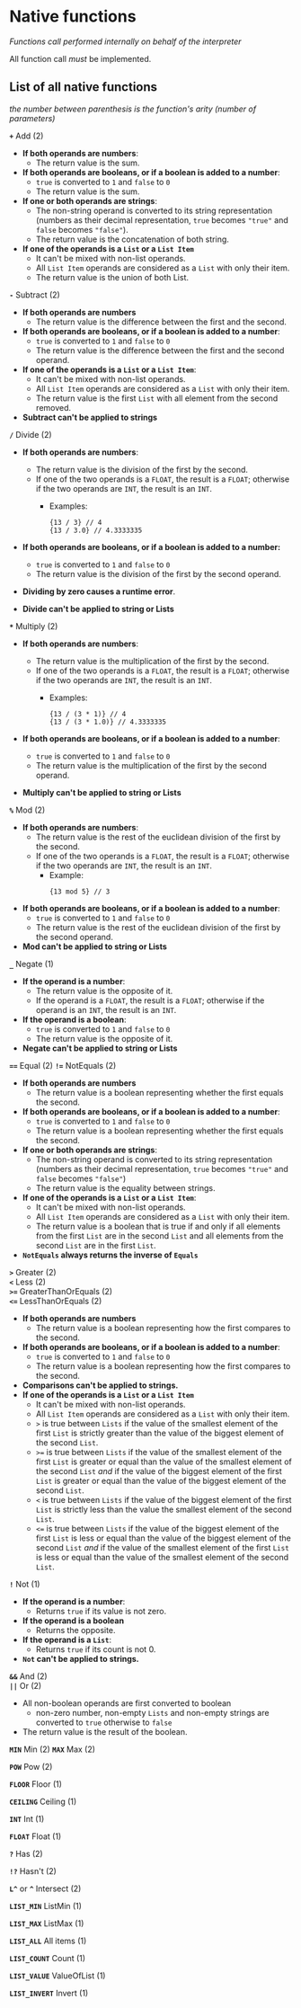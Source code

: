 # Native functions

_Functions call performed internally on behalf of the interpreter_

All function call _must_ be implemented.

## List of all native functions

_the number between parenthesis is the function's arity (number of parameters)_

**`+`** Add (2)

+ **If both operands are numbers**:
	* The return value is the sum. 
+ **If both operands are booleans, or if a boolean is added to a number**:
	* `true` is converted to `1` and `false` to `0`
	* The return value is the sum.
+ **If one or both operands are strings**: 
	* The non-string operand is converted to its string representation (numbers as their decimal representation, `true` becomes `"true"` and `false` becomes `"false"`).
	* The return value is the concatenation of both string.
+ **If one of the operands is a `List` or a `List Item`**
	* It can't be mixed with non-list operands.
	* All `List Item` operands are considered as a `List` with only their item.
	* The return value is the union of both List.

**`-`** Subtract (2)

+ **If both operands are numbers**
	* The return value is the difference between the first and the second.  
+ **If both operands are booleans, or if a boolean is added to a number**:
	* `true` is converted to `1` and `false` to `0`
	* The return value is the difference between the first and the second operand.
+ **If one of the operands is a `List` or a `List Item`**:
	* It can't be mixed with non-list operands.
	* All `List Item` operands are considered as a `List` with only their item. 
	* The return value is the first `List` with all element from the second removed.
+ **Subtract can't be applied to strings**


**`/`** Divide (2)

+ **If both operands are numbers**:
	* The return value is the division of the first by the second.  
	* If one of the two operands is a `FLOAT`, the result is a `FLOAT`; otherwise if the two operands are `INT`, the result is an `INT`.
		* Examples:

			```
			{13 / 3} // 4
			{13 / 3.0} // 4.3333335
			```

+ **If both operands are booleans, or if a boolean is added to a number:**
	* `true` is converted to `1` and `false` to `0`
	* The return value is the division of the first by the second operand.
+ **Dividing by zero causes a runtime error**.
+ **Divide can't be applied to string or Lists**

**`*`** Multiply (2)

+ **If both operands are numbers**:
	* The return value is the multiplication of the first by the second.  
	+ If one of the two operands is a `FLOAT`, the result is a `FLOAT`; otherwise if the two operands are `INT`, the result is an `INT`.
		* Examples:

			```
			{13 / (3 * 1)} // 4
			{13 / (3 * 1.0)} // 4.3333335
			```

+ **If both operands are booleans, or if a boolean is added to a number**:
	* `true` is converted to `1` and `false` to `0`
	* The return value is the multiplication of the first by the second operand.
+ **Multiply can't be applied to string or Lists**

**`%`** Mod (2)

+ **If both operands are numbers**:
	* The return value is the rest of the euclidean division of the first by the second.
	+ If one of the two operands is a `FLOAT`, the result is a `FLOAT`; otherwise if the two operands are `INT`, the result is an `INT`.
		* Example:
			```
			{13 mod 5} // 3
			```
+ **If both operands are booleans, or if a boolean is added to a number**:
	* `true` is converted to `1` and `false` to `0`
	* The return value is the rest of the euclidean division of the first by the second operand.
+ **Mod can't be applied to string or Lists**

**`_`** Negate (1)

+ **If the operand is a number**:
	* The return value is the opposite of it.
	+ If the operand is a `FLOAT`, the result is a `FLOAT`; otherwise if the operand is an `INT`, the result is an `INT`.
+ **If the operand is a boolean**:
	* `true` is converted to `1` and `false` to `0`
	* The return value is the opposite of it.
+ **Negate can't be applied to string or Lists**

**`==`** Equal (2)
**`!=`** NotEquals (2)

+ **If both operands are numbers**
	* The return value is a boolean representing whether the first equals the second.
+ **If both operands are booleans, or if a boolean is added to a number**:
	* `true` is converted to `1` and `false` to `0`
	* The return value is a boolean representing whether the first equals the second.
+ **If one or both operands are strings**:
	* The non-string operand is converted to its string representation (numbers as their decimal representation, `true` becomes `"true"` and `false` becomes `"false"`)
	* The return value is the equality between strings.
+ **If one of the operands is a `List` or a `List Item`**:
	* It can't be mixed with non-list operands.
	* All `List Item` operands are considered as a `List` with only their item.
	* The return value is a boolean that is true if and only if all elements from the first `List` are in the second `List` and all elements from the second `List` are in the first `List`.
+ **`NotEquals` always returns the inverse of `Equals`**

**`>`** Greater (2)  
**`<`** Less (2)  
**`>=`** GreaterThanOrEquals (2)  
**`<=`** LessThanOrEquals (2)  

+ **If both operands are numbers**
	* The return value is a boolean representing how the first compares to the second.  
+ **If both operands are booleans, or if a boolean is added to a number**:
	* `true` is converted to `1` and `false` to `0`
	* The return value is a boolean representing how the first compares to the second.
+ **Comparisons can't be applied to strings.**
+ **If one of the operands is a `List` or a `List Item`**
	* It can't be mixed with non-list operands.
	* All `List Item` operands are considered as a `List` with only their item. 
	+ `>` is true between `Lists` if the value of the smallest element of the first `List` is strictly greater than the value of the biggest element of the second `List`.
	+ `>=` is true between `Lists` if the value of the smallest element of the first `List` is greater or equal than the value of the smallest element of the second `List` _and_ if the value of the biggest element of the first `List` is greater or equal than the value of the biggest element of the second `List`.
	+ `<` is true between `Lists` if the value of the biggest element of the first `List` is strictly less than the value the smallest element of the second `List`.
	+ `<=` is true between `Lists` if the value of the biggest element of the first `List` is less or equal than the value of the biggest element of the second `List` _and_ if the value of the smallest element of the first `List` is less or equal than the value of the smallest element of the second `List`.

**`!`** Not (1)

+ **If the operand is a number**:
	* Returns `true` if its value is not zero.
+ **If the operand is a boolean**
	* Returns the opposite.
+ **If the operand is a `List`**:
	* Returns `true` if its count is not 0.
+ **`Not` can't be applied to strings.**

**`&&`** And (2)  
**`||`** Or (2)

+ All non-boolean operands are first converted to boolean
	* non-zero number, non-empty `Lists` and non-empty strings are converted to `true` otherwise to `false`
+ The return value is the result of the boolean.

**`MIN`** Min (2)
**`MAX`** Max (2)

**`POW`** Pow (2)

**`FLOOR`** Floor (1)

**`CEILING`** Ceiling (1)

**`INT`** Int (1)

**`FLOAT`** Float (1)

**`?`** Has (2)

**`!?`** Hasn't (2)

**`L^`** or **`^`** Intersect (2)

**`LIST_MIN`** ListMin (1)

**`LIST_MAX`** ListMax (1)

**`LIST_ALL`** All items (1)

**`LIST_COUNT`** Count (1)

**`LIST_VALUE`** ValueOfList (1)

**`LIST_INVERT`** Invert (1)